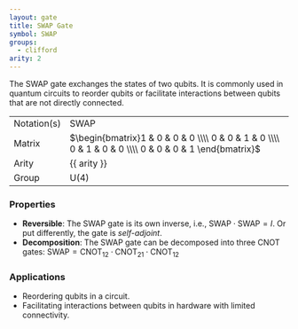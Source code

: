 ```yaml
---
layout: gate
title: SWAP Gate
symbol: SWAP
groups:
  - clifford
arity: 2
---
```


The SWAP gate exchanges the states of two qubits. It is commonly used in quantum circuits to reorder qubits or facilitate interactions between qubits that are not directly connected.

|             |                                                         |
| ----------- | ------------------------------------------------------- |
| Notation(s) | $\text{SWAP}$                                          |
| Matrix      | $\begin{bmatrix}1 & 0 & 0 & 0 \\\\ 0 & 0 & 1 & 0 \\\\ 0 & 1 & 0 & 0 \\\\ 0 & 0 & 0 & 1 \end{bmatrix}$ |
| Arity       | {{ arity }}                                             |
| Group       | $\mathsf{U}(4)$                                        |

### Properties

- **Reversible**: The SWAP gate is its own inverse, i.e., $\mathrm{SWAP} \cdot \mathrm{SWAP} = I$. Or put differently, the gate is <em>self-adjoint</em>.
- **Decomposition**: The SWAP gate can be decomposed into three CNOT gates: $\mathrm{SWAP} = \mathrm{CNOT}_{12} \cdot \mathrm{CNOT}_{21} \cdot \mathrm{CNOT}_{12}$

### Applications

- Reordering qubits in a circuit.
- Facilitating interactions between qubits in hardware with limited connectivity.
